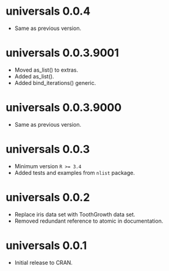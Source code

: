 # universals 0.0.4

- Same as previous version.


# universals 0.0.3.9001

- Moved as_list() to extras.
- Added as_list().
- Added bind_iterations() generic.


# universals 0.0.3.9000

- Same as previous version.


# universals 0.0.3

- Minimum version `R >= 3.4`
- Added tests and examples from `nlist` package.

# universals 0.0.2

- Replace iris data set with ToothGrowth data set.
- Removed redundant reference to atomic in documentation.

# universals 0.0.1

- Initial release to CRAN.
